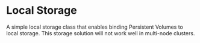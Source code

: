 # Local Storage

A simple local storage class that enables binding Persistent Volumes to local storage. This storage solution will not work well in multi-node clusters.
